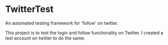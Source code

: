 # TwitterTest
An automated testing framework for 'follow' on twitter.

This project is to test the login and follow functionality on Twitter. I created a test account on twitter to do the same.
